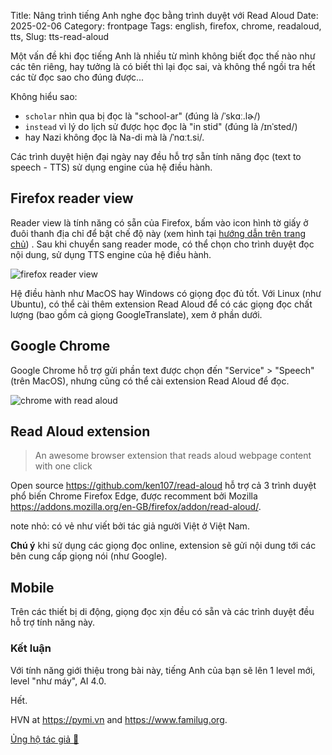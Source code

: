 Title: Nâng trình tiếng Anh nghe đọc bằng trình duyệt với Read Aloud
Date: 2025-02-06
Category: frontpage
Tags: english, firefox, chrome, readaloud, tts,
Slug: tts-read-aloud

Một vấn đề khi đọc tiếng Anh là nhiều từ mình không biết đọc thế nào như các tên riêng, hay tưởng là có biết thì lại đọc sai, và không thể ngồi tra hết các từ đọc sao cho đúng được...

Không hiểu sao:

- `scholar` nhìn qua bị đọc là "school-ar" (đúng là  /ˈskɑː.lɚ/)
- `instead` vì lý do lịch sử được học đọc là "in stid" (đúng là /ɪnˈsted/)
- hay Nazi không đọc là Na-di mà là /ˈnɑːt.si/.


Các trình duyệt hiện đại ngày nay đều hỗ trợ sẵn tính năng đọc (text to speech - TTS) sử dụng engine của hệ điều hành.

## Firefox reader view
Reader view là tính năng có sẵn của Firefox, bấm vào icon hình tờ giấy ở đuôi thanh địa chỉ để bật chế độ này (xem hình tại [hướng dẫn trên trang chủ](https://support.mozilla.org/en-US/kb/firefox-reader-view-clutter-free-web-pages)) . Sau khi chuyển sang reader mode, có thể chọn cho trình duyệt đọc nội dung, sử dụng TTS engine của hệ điều hành.

![firefox reader view]({static}/images/firefox_reader_view.webp)

Hệ điều hành như MacOS hay Windows có giọng đọc đủ tốt. Với Linux (như Ubuntu), có thể cài thêm extension Read Aloud để có các giọng đọc chất lượng (bao gồm cả giọng GoogleTranslate), xem ở phần dưới.

## Google Chrome
Google Chrome hỗ trợ gửi phần text được chọn đến "Service" > "Speech" (trên MacOS), nhưng cũng có thể cài extension Read Aloud để đọc.

![chrome with read aloud]({static}/images/chrome_read_aloud.webp)

## Read Aloud extension
> An awesome browser extension that reads aloud webpage content with one click

Open source <https://github.com/ken107/read-aloud> hỗ trợ cả 3 trình duyệt phổ biến Chrome Firefox Edge, được recomment bởi Mozilla <https://addons.mozilla.org/en-GB/firefox/addon/read-aloud/>.

note nhỏ: có vẻ như viết bởi tác giả người Việt ở Việt Nam.

**Chú ý** khi sử dụng các giọng đọc online, extension sẽ gửi nội dung tới các bên cung cấp giọng nói (như Google).


## Mobile
Trên các thiết bị di động, giọng đọc xịn đều có sẵn và các trình duyệt đều hỗ trợ tính năng này.

### Kết luận

Với tính năng giới thiệu trong bài này, tiếng Anh của bạn sẽ lên 1 level mới, level "như máy", AI 4.0.

Hết.

HVN at <https://pymi.vn> and <https://www.familug.org>.

[Ủng hộ tác giả 🍺](https://www.familug.org/p/ung-ho.html)
